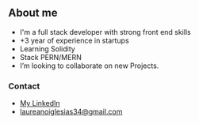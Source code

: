 ## About me
- I'm a full stack developer with strong front end skills
- +3 year of experience in startups
- Learning Solidity
- Stack PERN/MERN
-  I’m looking to collaborate on  new Projects.

### Contact
- <a href="https://www.linkedin.com/in/laureano-iglesias/">My LinkedIn</a> <br/> 
- laureanoiglesias34@gmail.com
